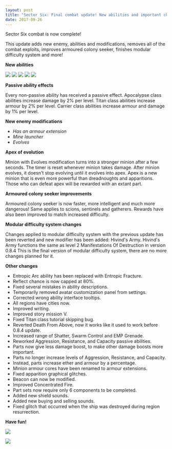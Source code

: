 ```yaml
---
layout: post
title: "Sector Six: Final combat update! New abilities and important changes"
date: 2017-09-26
---
```


Sector Six combat is now complete!

This update adds new enemy, abilities and modifications, removes all of the combat exploits, improves armoured colony seeker, finishes modular difficulty system and more!

**New abilities**

![](https://github.com/Zuurix/Zuurix.github.io/blob/master/images/0.8.5%20update/spr_desc_0.png?raw=true) ![](https://github.com/Zuurix/Zuurix.github.io/blob/master/images/0.8.5%20update/spr_desc_1.png?raw=true) ![](https://github.com/Zuurix/Zuurix.github.io/blob/master/images/0.8.5%20update/spr_desc_2.png?raw=true) ![](https://github.com/Zuurix/Zuurix.github.io/blob/master/images/0.8.5%20update/spr_desc_3.png?raw=true) ![](https://github.com/Zuurix/Zuurix.github.io/blob/master/images/0.8.5%20update/spr_desc_4.png?raw=true)

**Passive ability effects**

Every non-passive ability has received a passive effect.
Apocalypse class abilities increase damage by 2% per level.
Titan class abilities increase armour by 2% per level.
Carrier class abilities increase armour and damage by 1% per level.

**New enemy modifications**

* *Has an armour extension*
* *Mine launcher*
* *Evolves*

**Apex of evolution**

Minion with Evolves modification turns into a stronger minion after a few seconds.
The timer is reset whenever minion takes damage.
After minion evolves, it doesn't stop evolving until it evolves into apex.
Apex is a new minion that is even more powerful than dreadnoughts and apparitions.
Those who can defeat apex will be rewarded with an extant part.

**Armoured colony seeker improvements**

Armoured colony seeker is now faster, more intelligent and much more dangerous!
Same applies to scions, sentinels and gatherers.
Rewards have also been improved to match increased difficulty.

**Modular difficulty system changes**

Changes applied to modular difficulty system with the previous update has been reverted and new modifier has been added: Hivind's Army.
Hivind's Army functions the same as level 2 Manifestations Of Destruction in version 0.8.4
This is the final version of modular difficulty system, there are no more changes planned for it.

**Other changes**

* Entropic Arc ability has been replaced with Entropic Fracture.
* Reflect chance is now capped at 80%.
* Fixed several mistakes in ability descriptions.
* Temporarily removed avatar customization panel from settings.
* Corrected wrong ability interface tooltips.
* All regions have cities now.
* Improved writing.
* Improved story mission V.
* Fixed Titan class tutorial skipping bug.
* Reverted Death From Above, now it works like it used to work before 0.8.4 update.
* Increased range of Shatter, Swarm Control and EMP Grenade.
* Reworked Aggression, Resistance, and Capacity passive abilities.
* Parts now give less damage boost, to make other damage boosts more important.
* Parts no longer increase levels of Aggression, Resistance, and Capacity.
* Instead, parts increase ether and armour by a percentage.
* Minion armour cores have been renamed to armour extensions.
* Fixed apparition graphical glitches.
* Beacon can now be modified.
* Improved Concentrated Fire.
* Part sets now require only 6 components to be completed.
* Added new shield sounds.
* Added new buying and selling sounds.
* Fixed glitch that occurred when the ship was destroyed during region resurrection.

**Have fun!**

![](https://github.com/Zuurix/Zuurix.github.io/blob/master/images/0.8.5%20update/Apex%202017.09.25.png?raw=true)

![](https://github.com/Zuurix/Zuurix.github.io/blob/master/images/0.8.5%20update/Modified%20heavy%202017.09.25.png?raw=true)
